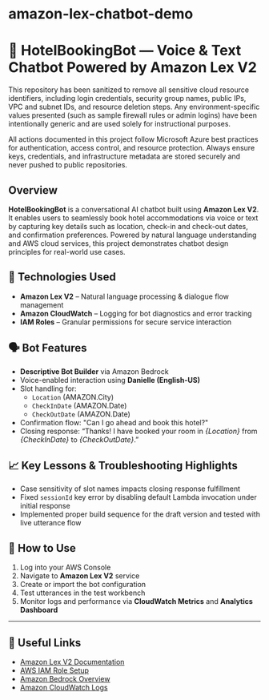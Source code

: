 # amazon-lex-chatbot-demo

# 🏨 HotelBookingBot — Voice & Text Chatbot Powered by Amazon Lex V2

This repository has been sanitized to remove all sensitive cloud resource identifiers, including login credentials, security group names, public IPs, VPC and subnet IDs, and resource deletion steps. Any environment-specific values presented (such as sample firewall rules or admin logins) have been intentionally generic and are used solely for instructional purposes.

All actions documented in this project follow Microsoft Azure best practices for authentication, access control, and resource protection. Always ensure keys, credentials, and infrastructure metadata are stored securely and never pushed to public repositories.

## Overview  
**HotelBookingBot** is a conversational AI chatbot built using **Amazon Lex V2**. It enables users to seamlessly book hotel accommodations via voice or text by capturing key details such as location, check-in and check-out dates, and confirmation preferences. Powered by natural language understanding and AWS cloud services, this project demonstrates chatbot design principles for real-world use cases.

## 🔧 Technologies Used
- **Amazon Lex V2** – Natural language processing & dialogue flow management  
- **Amazon CloudWatch** – Logging for bot diagnostics and error tracking  
- **IAM Roles** – Granular permissions for secure service interaction  

## 🗣️ Bot Features
- **Descriptive Bot Builder** via Amazon Bedrock  
- Voice-enabled interaction using **Danielle (English-US)**  
- Slot handling for:
  - `Location` (AMAZON.City)
  - `CheckInDate` (AMAZON.Date)
  - `CheckOutDate` (AMAZON.Date)
- Confirmation flow: "Can I go ahead and book this hotel?"  
- Closing response: “Thanks! I have booked your room in _{Location}_ from _{CheckInDate}_ to _{CheckOutDate}_.”

## 📈 Key Lessons & Troubleshooting Highlights
- Case sensitivity of slot names impacts closing response fulfillment  
- Fixed `sessionId` key error by disabling default Lambda invocation under initial response  
- Implemented proper build sequence for the draft version and tested with live utterance flow

## 🚀 How to Use
1. Log into your AWS Console  
2. Navigate to **Amazon Lex V2** service  
3. Create or import the bot configuration  
4. Test utterances in the test workbench  
5. Monitor logs and performance via **CloudWatch Metrics** and **Analytics Dashboard**
---

## 🔗 Useful Links
- [Amazon Lex V2 Documentation](https://docs.aws.amazon.com/lexv2/)
- [AWS IAM Role Setup](https://docs.aws.amazon.com/IAM/latest/UserGuide/)
- [Amazon Bedrock Overview](https://docs.aws.amazon.com/bedrock/)
- [Amazon CloudWatch Logs](https://docs.aws.amazon.com/AmazonCloudWatch/latest/logs/)


